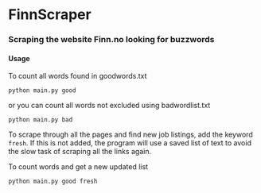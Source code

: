 # FinnScraper
### Scraping the website Finn.no looking for buzzwords

#### Usage
To count all words found in goodwords.txt

`python main.py good`

or you can count all words not excluded using badwordlist.txt

`python main.py bad`

To scrape through all the pages and find new job listings, 
add the keyword `fresh`. If this is not added, the program will use
a saved list of text to avoid the slow task of scraping all the links again.

To count words and get a new updated list

`python main.py good fresh`